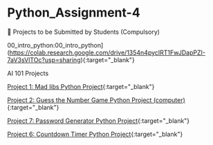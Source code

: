 # Python_Assignment-4

📂 Projects to be Submitted by Students (Compulsory)




00_intro_python:00_intro_python](https://colab.research.google.com/drive/1354n4pycIRT1FwJDapPZI-7aV3sVlTOc?usp=sharing){:target="_blank"}

AI 101 Projects

[Project 1: Mad libs Python Project](https://colab.research.google.com/drive/1354n4pycIRT1FwJDapPZI-7aV3sVlTOc?usp=sharing){:target="_blank"}

[Project 2: Guess the Number Game Python Project (computer)](https://colab.research.google.com/drive/1Tpn73Ekg5pxUtAOfgDIuG6pgmrkf9qVO){:target="_blank"}

[Project 7: Password Generator Python Project](https://colab.research.google.com/drive/1qeACrH82FDTTiiem3j7hQRyLw-7RKi-j#scrollTo=GPVD7EzY0nqT){:target="_blank"}

[Project 6: Countdown Timer Python Project](https://colab.research.google.com/drive/1va_jjU511hWtTrd5AmRXhBKM7lJKjJqb?usp=sharing){:target="_blank"}


